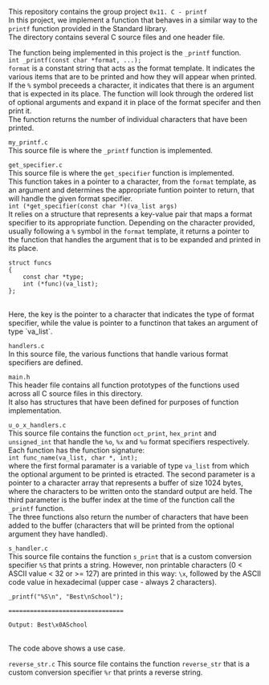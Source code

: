 This repository contains the group project `0x11. C - printf`<br>
In this project, we implement a function that behaves in a similar way to the `printf` function provided in the Standard library.<br>
The directory contains several C source files and one header file.

The function being implemented in this project is the `_printf` function.<br>
`int _printf(const char *format, ...);`<br>
`format` is a constant string that acts as the format template. It indicates the various items that are to be printed and how they will appear when printed. If the `%` symbol preceeds a character, it indicates that there is an argument that is expected in its place. The function will look through the ordered list of optional arguments and expand it in place of the format specifer and then print it.<br>
The function returns the number of individual characters that have been printed.<br>

`my_printf.c`<br>
This source file is where the `_printf` function is implemented.<br>

`get_specifier.c`<br>
This source file is where the `get_specifier` function is implemented.<br>
This function takes in a pointer to a character, from the `format` template, as an argument and determines the appropriate funtion pointer to return, that will handle the given format specifier.<br>
`int (*get_specifier(const char *)(va_list args)`<br>
It relies on a structure that represents a key-value pair that maps a format specifier to its appropriate function. Depending on the character provided, usually following a `%` symbol in the `format` template, it returns a pointer to the function that handles the argument that is to be expanded and printed in its place.<br>
```
struct funcs
{
	const char *type;
	int (*func)(va_list);
};
```
<br>
Here, the key is the pointer to a character that indicates the type of format specifier, while the value is pointer to a functinon that takes an argument of type `va_list`.<br>

`handlers.c`<br>
In this source file, the various functions that handle various format specifiers are defined.

`main.h`<br>
This header file contains all function prototypes of the functions used across all C source files in this directory.<br>
It also has structures that have been defined for purposes of function implementation.


`u_o_x_handlers.c`<br>
This source file contains the function `oct_print`, `hex_print` and `unsigned_int` that handle the `%o`, `%x` and `%u` format specifiers respectively.<br>
Each function has the function signature:<br>
`int func_name(va_list, char *, int);`<br>
where the first formal paramater is a variable of type `va_list` from which the optional argument to be printed is etracted. The second parameter is a pointer to a character array that represents a buffer of size 1024 bytes, where the characters to be written onto the standard output are held. The third parameter is the buffer index at the time of the function call the `_printf` function.<br>
The three functions also return the number of characters that have been added to the buffer (characters that will be printed from the optional argument they have handled).<br>

`s_handler.c`<br>
This source file contains the function `s_print` that is a custom conversion specifier `%S` that prints a string. However, non printable characters (0 < ASCII value < 32 or >= 127) are printed in this way: `\x`, followed by the ASCII code value in hexadecimal (upper case - always 2 characters). <br>
```
_printf("%S\n", "Best\nSchool");

================================

Output: Best\x0ASchool
```
<br>
The code above shows a use case.<br>

`reverse_str.c`
This source file contains the function `reverse_str` that is a custom conversion specifier `%r` that prints a reverse string.
